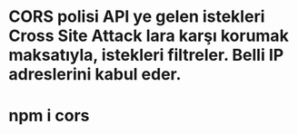 # CORS polisi API ye gelen istekleri Cross Site Attack lara karşı korumak maksatıyla, istekleri filtreler. Belli IP adreslerini kabul eder.
# npm i cors